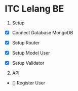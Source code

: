 # ITC Lelang BE

1. Setup
- [x] Connect Database MongoDB
- [x] Setup Router
- [x] Setup Model User
- [x] Setup Validator


2. API
- [] Register User
